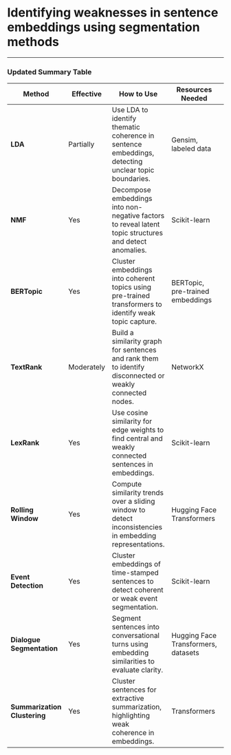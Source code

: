 # Identifying weaknesses in sentence embeddings using segmentation methods

---



### Updated Summary Table

| **Method**                   | **Effective** | **How to Use**                                                                                           | **Resources Needed**                | **Efficiency** | **References**                                                               | **GitHub Resources**                                      |
| ---------------------------- | ------------- | -------------------------------------------------------------------------------------------------------- | ----------------------------------- | -------------- | ---------------------------------------------------------------------------- | --------------------------------------------------------- |
| **LDA**                      | Partially     | Use LDA to identify thematic coherence in sentence embeddings, detecting unclear topic boundaries.       | Gensim, labeled data                | Moderate       | [Blei et al., 2003](https://www.jmlr.org/papers/volume3/blei03a/blei03a.pdf) | [Gensim LDA](https://radimrehurek.com/gensim)             |
| **NMF**                      | Yes           | Decompose embeddings into non-negative factors to reveal latent topic structures and detect anomalies.   | Scikit-learn                        | High           | [Lee & Seung, 1999](https://www.nature.com/articles/44565)                   | [Scikit NMF](https://scikit-learn.org/)                   |
| **BERTopic**                 | Yes           | Cluster embeddings into coherent topics using pre-trained transformers to identify weak topic capture.   | BERTopic, pre-trained embeddings    | Very High      | [BERTopic documentation](https://maartengr.github.io/BERTopic/)              | [BERTopic GitHub](https://github.com/MaartenGr/BERTopic)  |
| **TextRank**                 | Moderately    | Build a similarity graph for sentences and rank them to identify disconnected or weakly connected nodes. | NetworkX                            | Moderate       | [Mihalcea & Tarau, 2004](https://www.aclweb.org/anthology/W04-3252/)         | [TextRank GitHub](https://github.com/DerwenAI/pytextrank) |
| **LexRank**                  | Yes           | Use cosine similarity for edge weights to find central and weakly connected sentences in embeddings.     | Scikit-learn                        | Moderate       | [Erkan & Radev, 2004](https://aclanthology.org/W04-3247/)                    | [LexRank GitHub](https://github.com/crabcamp/lexrank)     |
| **Rolling Window**           | Yes           | Compute similarity trends over a sliding window to detect inconsistencies in embedding representations.  | Hugging Face Transformers           | Moderate       | [Mikolov et al., 2013](https://arxiv.org/abs/1301.3781)                      | [Hugging Face](https://huggingface.co/)                   |
| **Event Detection**          | Yes           | Cluster embeddings of time-stamped sentences to detect coherent or weak event segmentation.              | Scikit-learn                        | High           | [Blei & McAuliffe, 2010](https://www.jmlr.org/papers/v12/blei10a.html)       | NA                                                        |
| **Dialogue Segmentation**    | Yes           | Segment sentences into conversational turns using embedding similarities to evaluate clarity.            | Hugging Face Transformers, datasets | High           | [Serban et al., 2016](https://arxiv.org/abs/1606.01933)                      | [Hugging Face](https://huggingface.co/)                   |
| **Summarization Clustering** | Yes           | Cluster sentences for extractive summarization, highlighting weak coherence in embeddings.               | Transformers                        | High           | [Nallapati et al., 2017](https://arxiv.org/abs/1602.03606)                   | [Hugging Face](https://huggingface.co/)                   |
